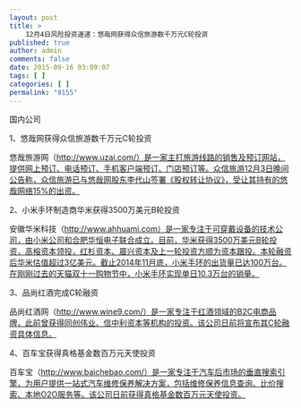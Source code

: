 ```yaml
---
layout: post
title: >
    12月4日风险投资速递：悠哉网获得众信旅游数千万元C轮投资
published: true
author: admin
comments: false
date: 2015-09-16 03:09:07
tags: [ ]
categories: [ ]
permalink: "8155"
---
```



国内公司

1、悠哉网获得众信旅游数千万元C轮投资

悠哉旅游网（http://www.uzai.com/）是一家主打旅游线路的销售及预订网站，提供网上预订、电话预订、手机客户端预订、门店预订等。众信旅游12月3日晚间公告称，众信旅游已与悠哉网股东李代山签署《股权转让协议》，受让其持有的悠哉网络15%的出资。

2、小米手环制造商华米获得3500万美元B轮投资

安徽华米科技（http://www.ahhuami.com）是一家专注于可穿戴设备的技术公司，由小米公司和合肥华恒电子联合成立。目前，华米获得3500万美元B轮投资，高榕资本领投，红杉资本、晨兴资本及上一轮投资方顺为资本跟投。本轮融资后华米估值超过3亿美元。截止2014年11月底，小米手环的出货量已达100万台。在刚刚过去的天猫双十一购物节中，小米手环实现单日10.3万台的销量。

3、品尚红酒完成C轮融资

品尚红酒网（http://www.wine9.com/）是一家专注于红酒领域的B2C电商品牌，此前曾获得同创伟业、信中利资本等机构的投资。该公司日前将宣布其C轮融资具体信息。

4、百车宝获得真格基金数百万元天使投资

百车宝（http://www.baichebao.com/）是一家专注于汽车后市场的垂直搜索引擎，为用户提供一站式汽车维修保养解决方案，包括维修保养信息查询、比价搜索、本地O2O服务等。该公司日前获得真格基金数百万元天使投资。